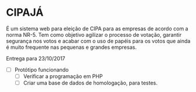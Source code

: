 # CIPAJÁ

É um sistema web para eleição de CIPA para as empresas de acordo com a
norma NR-5. Tem como objetivo agilizar o processo de votação, garantir segurança nos
votos e acabar com o uso de papéis para os votos que ainda é muito frequente nas
pequenas e grandes empresas.

Entrega para 23/10/2017
- [ ] Protótipo funcionando
  - [ ] Verificar a programação em PHP
  - [ ] Criar uma base de dados de homologação, para testes.
